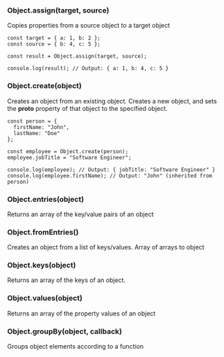 ### Object.assign(target, source)

Copies properties from a source object to a target object

    const target = { a: 1, b: 2 };
    const source = { b: 4, c: 5 };
    
    const result = Object.assign(target, source);
    
    console.log(result); // Output: { a: 1, b: 4, c: 5 }

### Object.create(object)

Creates an object from an existing object. Creates a new object, and sets the __proto__ property of that object to the specified object.

    const person = {
      firstName: "John",
      lastName: "Doe"
    };
    
    const employee = Object.create(person);
    employee.jobTitle = "Software Engineer";
    
    console.log(employee); // Output: { jobTitle: "Software Engineer" }
    console.log(employee.firstName); // Output: "John" (inherited from person)

### Object.entries(object)

Returns an array of the key/value pairs of an object

### Object.fromEntries()

Creates an object from a list of keys/values. Array of arrays to object

### Object.keys(object)

Returns an array of the keys of an object. 

### Object.values(object)

Returns an array of the property values of an object

### Object.groupBy(object, callback)

Groups object elements according to a function

